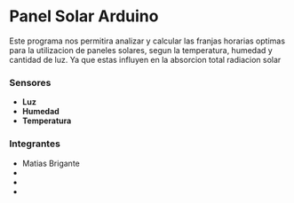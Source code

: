 # Panel Solar Arduino

Este programa nos permitira analizar y calcular las franjas horarias optimas para la utilizacion de paneles solares, segun la temperatura, humedad y cantidad de luz. Ya que estas influyen en la absorcion total radiacion solar

### Sensores
- **Luz**
- **Humedad**
- **Temperatura**

### Integrantes
- Matias Brigante
- 
- 
- 
